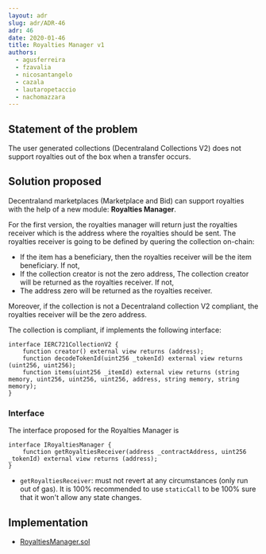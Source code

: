 ```yaml
---
layout: adr
slug: adr/ADR-46
adr: 46
date: 2020-01-46
title: Royalties Manager v1
authors:
  - agusferreira
  - fzavalia
  - nicosantangelo
  - cazala
  - lautaropetaccio
  - nachomazzara
---
```


## Statement of the problem

The user generated collections (Decentraland Collections V2) does not support royalties out of the box when a transfer occurs.

## Solution proposed

Decentraland marketplaces (Marketplace and Bid) can support royalties with the help of a new module: **Royalties Manager**.

For the first version, the royalties manager will return just the royalties receiver which is the address where the royalties should be sent. The royalties receiver is going to be defined by quering the collection on-chain:

- If the item has a beneficiary, then the royalties receiver will be the item beneficiary. If not,
- If the collection creator is not the zero address, The collection creator will be returned as the royalties receiver. If not,
- The address zero will be returned as the royalties receiver.

Moreover, if the collection is not a Decentraland collection V2 compliant, the royalties receiver will be the zero address.

The collection is compliant, if implements the following interface:

```solidity
interface IERC721CollectionV2 {
    function creator() external view returns (address);
    function decodeTokenId(uint256 _tokenId) external view returns (uint256, uint256);
    function items(uint256 _itemId) external view returns (string memory, uint256, uint256, uint256, address, string memory, string memory);
}
```

### Interface

The interface proposed for the Royalties Manager is

```solidity
interface IRoyaltiesManager {
    function getRoyaltiesReceiver(address _contractAddress, uint256 _tokenId) external view returns (address);
}

```

- `getRoyaltiesReceiver`: must not revert at any circumstances (only run out of gas). It is 100% recommended to use `staticCall` to be 100% sure that it won't allow any state changes.

## Implementation

- [RoyaltiesManager.sol](https://github.com/decentraland/marketplace-contracts/pull/56/files#diff-25b66877c494660071f3b1e2ea81d010a1e7207ebcd8700faf17fc8a157d06bb)
